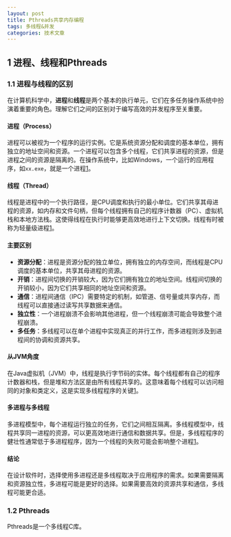 ```yaml
---
layout: post
title: Pthreads共享内存编程
tags: 多线程&并发
categories: 技术文章
---
```


## 1 进程、线程和Pthreads

### 1.1 进程与线程的区别

在计算机科学中，**进程**和**线程**是两个基本的执行单元，它们在多任务操作系统中扮演着重要的角色。理解它们之间的区别对于编写高效的并发程序至关重要。

#### 进程（Process）

进程可以被视为一个程序的运行实例。它是系统资源分配和调度的基本单位，拥有独立的地址空间和资源。一个进程可以包含多个线程，它们共享进程的资源，但是进程之间的资源是隔离的。在操作系统中，比如Windows，一个运行的应用程序，如`xx.exe`，就是一个进程[1](https://blog.csdn.net/ThinkWon/article/details/102021274)。

#### 线程（Thread）

线程是进程中的一个执行路径，是CPU调度和执行的最小单位。它们共享其母进程的资源，如内存和文件句柄，但每个线程拥有自己的程序计数器（PC）、虚拟机栈和本地方法栈。这使得线程在执行时能够更高效地进行上下文切换。线程有时被称为轻量级进程[1](https://blog.csdn.net/ThinkWon/article/details/102021274)。

#### 主要区别

- **资源分配**：进程是资源分配的独立单位，拥有独立的内存空间，而线程是CPU调度的基本单位，共享其母进程的资源。
- **开销**：进程间切换的开销较大，因为它们拥有独立的地址空间。线程间切换的开销较小，因为它们共享相同的地址空间和资源。
- **通信**：进程间通信（IPC）需要特定的机制，如管道、信号量或共享内存，而线程可以直接通过读写共享数据来通信。
- **独立性**：一个进程崩溃不会影响其他进程，但一个线程崩溃可能会导致整个进程崩溃。
- **多任务**：多线程可以在单个进程中实现真正的并行工作，而多进程则涉及到进程间的协调和资源共享。

#### 从JVM角度

在Java虚拟机（JVM）中，线程是执行字节码的实体。每个线程都有自己的程序计数器和栈，但是堆和方法区是由所有线程共享的。这意味着每个线程可以访问相同的对象和类定义，这是实现多线程程序的关键[1](https://blog.csdn.net/ThinkWon/article/details/102021274)。

#### 多进程与多线程

多进程模型中，每个进程运行独立的任务，它们之间相互隔离。多线程模型中，线程共享同一进程的资源，可以更高效地进行通信和数据共享。但是，多线程程序的健壮性通常低于多进程程序，因为一个线程的失败可能会影响整个进程[1](https://blog.csdn.net/ThinkWon/article/details/102021274)。

#### 结论

在设计软件时，选择使用多进程还是多线程取决于应用程序的需求。如果需要隔离和资源独立性，多进程可能是更好的选择。如果需要高效的资源共享和通信，多线程可能更合适。

### 1.2 Pthreads

Pthreads是一个多线程C库。
